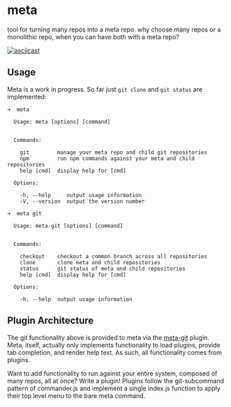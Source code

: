 # meta
tool for turning many repos into a meta repo. why choose many repos or a monolithic repo, when you can have both with a meta repo?

[![asciicast](https://asciinema.org/a/4e5oa02980izleujtrch6bary.png)](https://asciinema.org/a/4e5oa02980izleujtrch6bary)

## Usage

Meta is a work in progress. So far just `git clone` and `git status` are implemented: 
```
➜  meta

  Usage: meta [options] [command]


  Commands:

    git         manage your meta repo and child git repositories
    npm         run npm commands against your meta and child repositories
    help [cmd]  display help for [cmd]

  Options:

    -h, --help     output usage information
    -V, --version  output the version number
```
```
➜  meta git

  Usage: meta-git [options] [command]


  Commands:

    checkout    checkout a common branch across all repositories
    clone       clone meta and child repositories
    status      git status of meta and child repositories
    help [cmd]  display help for [cmd]

  Options:

    -h, --help  output usage information
```

## Plugin Architecture

The git functionality above is provided to meta via the [meta-git](https://github.com/mateodelnorte/meta-git) plugin. 
Meta, itself, actually only implements functionality to load plugins, provide tab completion, and render help text. As such,
all functionality comes from plugins. 

Want to add functionality to run against your entire system, composed of many repos, all 
at once? Write a plugin! Plugins follow the git-subcommand pattern of commander.js and implement a single index.js function 
to apply their top level menu to the bare meta command. 

